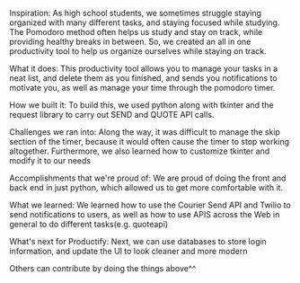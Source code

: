 Inspiration: As high school students, we sometimes struggle staying organized with many different tasks, and staying focused while studying. The Pomodoro method often helps us study and stay on track, while providing healthy breaks in between. So, we created an all in one productivity tool to help us organize ourselves while staying on track.

What it does: This productivity tool allows you to manage your tasks in a neat list, and delete them as you finished, and sends you notifications to motivate you, as well as manage your time through the pomodoro timer.

How we built it: To build this, we used python along with tkinter and the request library to carry out SEND and QUOTE API calls.

Challenges we ran into: Along the way, it was difficult to manage the skip section of the timer, because it would often cause the timer to stop working altogether. Furthermore, we also learned how to customize tkinter and modify it to our needs

Accomplishments that we're proud of: We are proud of doing the front and back end in just python, which allowed us to get more comfortable with it.

What we learned: We learned how to use the Courier Send API and Twilio to send notifications to users, as well as how to use APIS across the Web in general to do different tasks(e.g. quoteapi)

What's next for Productify: Next, we can use databases to store login information, and update the UI to look cleaner and more modern

Others can contribute by doing the things above^^
